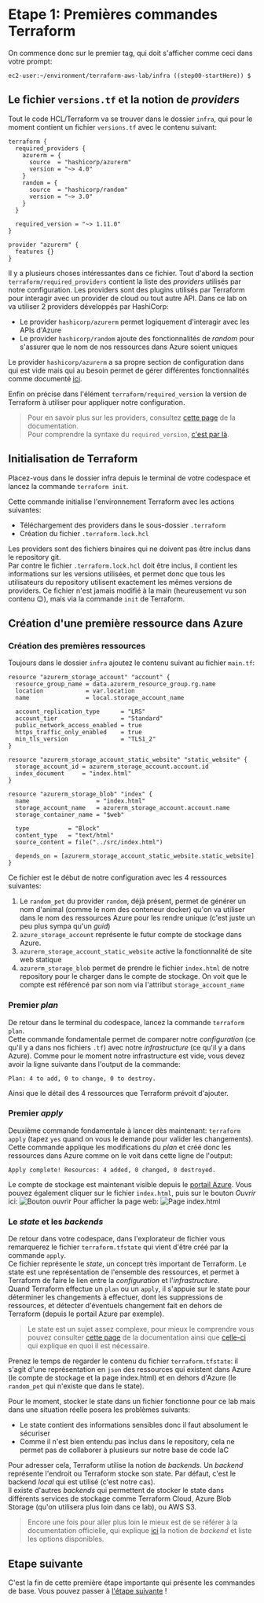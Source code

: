 # Etape 1: Premières commandes Terraform
On commence donc sur le premier tag, qui doit s'afficher comme ceci dans votre prompt: 
```
ec2-user:~/environment/terraform-aws-lab/infra ((step00-startHere)) $ 
```

## Le fichier `versions.tf` et la notion de _providers_
Tout le code HCL/Terraform va se trouver dans le dossier `infra`, qui pour le moment contient un fichier `versions.tf` avec le contenu suivant:
```hcl
terraform {
  required_providers {
    azurerm = {
      source  = "hashicorp/azurerm"
      version = "~> 4.0"
    }
    random = {
      source  = "hashicorp/random"
      version = "~> 3.0"
    }
  }

  required_version = "~> 1.11.0"
}

provider "azurerm" {
  features {}
}
```
Il y a plusieurs choses intéressantes dans ce fichier. Tout d'abord la section `terraform/required_providers` contient la liste des _providers_ utilisés par notre configuration. Les providers sont des plugins utilisés par Terraform pour interagir avec un provider de cloud ou tout autre API. Dans ce lab on va utiliser 2 providers développés par HashiCorp:
- Le provider `hashicorp/azurerm` permet logiquement d'interagir avec les APIs d'Azure
- Le provider `hashicorp/random` ajoute des fonctionnalités de _random_ pour s'assurer que le nom de nos ressources dans Azure soient uniques

Le provider `hashicorp/azurerm` a sa propre section de configuration dans qui est vide mais qui au besoin permet de gérer différentes fonctionnalités comme documenté [ici](https://registry.terraform.io/providers/hashicorp/azurerm/latest/docs/guides/features-block).  

Enfin on précise dans l'élément `terraform/required_version` la version de Terraform à utiliser pour appliquer notre configuration.

> Pour en savoir plus sur les providers, consultez [cette page](https://developer.hashicorp.com/terraform/language/providers) de la documentation.  
Pour comprendre la syntaxe du `required_version`, [c'est par là](https://developer.hashicorp.com/terraform/language/expressions/version-constraints).

## Initialisation de Terraform

Placez-vous dans le dossier infra depuis le terminal de votre codespace et lancez la commande `terraform init`.  

Cette commande initialise l'environnement Terraform avec les actions suivantes:
- Téléchargement des providers dans le sous-dossier `.terraform`
- Création du fichier `.terraform.lock.hcl`

Les providers sont des fichiers binaires qui ne doivent pas être inclus dans le repository git.  
Par contre le fichier `.terraform.lock.hcl` doit être inclus, il contient les informations sur les versions utilisées, et permet donc que tous les utilisateurs du repository utilisent exactement les mêmes versions de providers. Ce fichier n'est jamais modifié à la main (heureusement vu son contenu 😉), mais via la commande `init` de Terraform.  

## Création d'une première ressource dans Azure

### Création des premières ressources
Toujours dans le dossier `infra` ajoutez le contenu suivant au fichier `main.tf`:
```hcl
resource "azurerm_storage_account" "account" {
  resource_group_name = data.azurerm_resource_group.rg.name
  location            = var.location
  name                = local.storage_account_name

  account_replication_type      = "LRS"
  account_tier                  = "Standard"
  public_network_access_enabled = true
  https_traffic_only_enabled    = true
  min_tls_version               = "TLS1_2"
}

resource "azurerm_storage_account_static_website" "static_website" {
  storage_account_id = azurerm_storage_account.account.id
  index_document     = "index.html"
}

resource "azurerm_storage_blob" "index" {
  name                   = "index.html"
  storage_account_name   = azurerm_storage_account.account.name
  storage_container_name = "$web"

  type           = "Block"
  content_type   = "text/html"
  source_content = file("../src/index.html")

  depends_on = [azurerm_storage_account_static_website.static_website]
}
```
Ce fichier est le début de notre configuration avec les 4 ressources suivantes:
1. Le `random_pet` du provider `random`, déjà présent, permet de générer un nom d'animal (comme le nom des conteneur docker) qu'on va utiliser dans le nom des ressources Azure pour les rendre unique (c'est juste un peu plus sympa qu'un _guid_)
2. `azure_storage_account` représente le futur compte de stockage dans Azure.
3. `azurerm_storage_account_static_website` active la fonctionnalité de site web statique
4. `azurerm_storage_blob` permet de prendre le fichier `index.html` de notre repository pour le charger dans le compte de stockage. On voit que le compte est référencé par son nom via l'attribut `storage_account_name`

### Premier _plan_
De retour dans le terminal du codespace, lancez la commande `terraform plan`.  
Cette commande fondamentale permet de comparer notre _configuration_ (ce qu'il y a dans nos fichiers `.tf`) avec notre _infrastructure_ (ce qu'il y a dans Azure). Comme pour le moment notre infrastructure est vide, vous devez avoir la ligne suivante dans l'output de la commande:
```
Plan: 4 to add, 0 to change, 0 to destroy.
```
Ainsi que le détail des 4 ressources que Terraform prévoit d'ajouter.

### Premier _apply_
Deuxième commande fondamentale à lancer dès maintenant: `terraform apply` (tapez `yes` quand on vous le demande pour valider les changements).  
Cette commande applique les modifications du _plan_ et créé donc les ressources dans Azure comme on le voit dans cette ligne de l'output:
```
Apply complete! Resources: 4 added, 0 changed, 0 destroyed.
``` 
Le compte de stockage est maintenant visible depuis le [portail Azure](https://portal.azure.com/#browse/Microsoft.Storage%2FStorageAccounts). 
Vous pouvez également cliquer sur le fichier `index.html`, puis sur le bouton _Ouvrir_ ici:
![Bouton ouvrir](/docs/assets/step01-openfile.png)
Pour afficher la page web:
![Page index.html](/docs/assets/step01-webpage.png)

### Le _state_ et les _backends_
De retour dans votre codespace, dans l'explorateur de fichier vous remarquerez le fichier `terraform.tfstate` qui vient d'être créé par la commande `apply`.  
Ce fichier représente le _state_, un concept très important de Terraform. Le state est une représentation de l'ensemble des ressources, et permet à Terraform de faire le lien entre la _configuration_ et l'_infrastructure_.  
Quand Terraform effectue un `plan` ou un `apply`, il s'appuie sur le state pour déterminer les changements à effectuer, dont les suppressions de ressources, et détecter d'éventuels changement fait en dehors de Terraform (depuis le portail Azure par exemple).  

> Le state est un sujet assez complexe, pour mieux le comprendre vous pouvez consulter [cette page](https://developer.hashicorp.com/terraform/language/state) de la documentation ainsi que [celle-ci](https://developer.hashicorp.com/terraform/language/state/purpose) qui explique en quoi il est nécessaire.

Prenez le temps de regarder le contenu du fichier `terraform.tfstate`: il s'agit d'une représentation en `json` des ressources qui existent dans Azure (le compte de stockage et la page index.html) et en dehors d'Azure (le `random_pet` qui n'existe que dans le state).  

Pour le moment, stocker le state dans un fichier fonctionne pour ce lab mais dans une situation réelle posera les problèmes suivants:
- Le state contient des informations sensibles donc il faut absolument le sécuriser
- Comme il n'est bien entendu pas inclus dans le repository, cela ne permet pas de collaborer à plusieurs sur notre base de code IaC

Pour adresser cela, Terraform utilise la notion de _backends_. Un _backend_ représente l'endroit ou Terraform stocke son state. Par défaut, c'est le backend _local_ qui est utilisé (c'est notre cas).  
Il existe d'autres _backends_ qui permettent de stocker le state dans différents services de stockage comme Terraform Cloud, Azure Blob Storage (qu'on utilisera plus loin dans ce lab), ou AWS S3.  

> Encore une fois pour aller plus loin le mieux est de se référer à la documentation officielle, qui explique [ici](https://developer.hashicorp.com/terraform/language/settings/backends/configuration) la notion de _backend_ et liste les options disponibles.

## Etape suivante
C'est la fin de cette première étape importante qui présente les commandes de base. Vous pouvez passer à [l'étape suivante](/docs/step02-addModule.md) !
